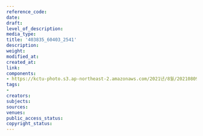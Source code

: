 ```yaml
---
reference_code: 
date: 
draft: 
level_of_description: 
media_type: 
title: '403835_60403_2541'
description: 
weight: 
modified_at: 
created_at: 
link: 
components:
- https://kctu-photo.s3.ap-northeast-2.amazonaws.com/2021년/8월/20210809_건강보험고객센터+직영화+촉구,+문재인+대통령+만납시다!+도보행진단/403835_60403_2541.jpg
tags:
- 
creators: 
subjects: 
sources: 
venues: 
public_access_status: 
copyright_status: 
---
```

